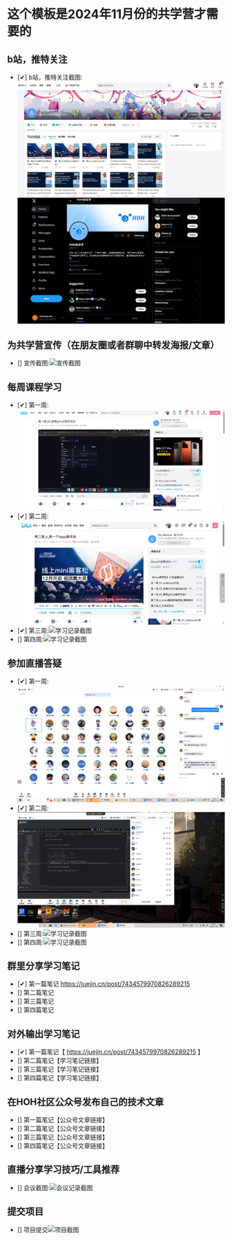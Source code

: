 # 这个模板是2024年11月份的共学营才需要的

## b站，推特关注

- [✔] b站，推特关注截图: ![B站关注截图](./images/bzhan.png)
![B站关注截图](./images/X.png)

## 为共学营宣传（在朋友圈或者群聊中转发海报/文章）

- [] 宣传截图:![宣传截图](./images/你的图片地址)

## 每周课程学习

- [✔] 第一周:![学习记录截图](./images/lesson01finish.png)
- [✔] 第二周:![学习记录截图](./images/lesson02finish.png)
- [✔] 第三周:![学习记录截图](./images/你的图片地址)
- [] 第四周:![学习记录截图](./images/你的图片地址)

## 参加直播答疑

- [✔] 第一周:![学习记录截图](./images/zhibo01.png)
- [✔] 第二周:![学习记录截图](./images/zhibo02.png)
- [] 第三周:![学习记录截图](./images/你的图片地址)
- [] 第四周:![学习记录截图](./images/你的图片地址)

## 群里分享学习笔记

- [✔] 第一篇笔记 https://juejin.cn/post/7434579970826289215
- [] 第二篇笔记
- [] 第三篇笔记
- [] 第四篇笔记

## 对外输出学习笔记

- [✔] 第一篇笔记【 https://juejin.cn/post/7434579970826289215 】
- [] 第二篇笔记【学习笔记链接】
- [] 第三篇笔记【学习笔记链接】
- [] 第四篇笔记【学习笔记链接】

## 在HOH社区公众号发布自己的技术文章

- [] 第一篇笔记【公众号文章链接】
- [] 第二篇笔记【公众号文章链接】
- [] 第三篇笔记【公众号文章链接】
- [] 第四篇笔记【公众号文章链接】

## 直播分享学习技巧/工具推荐

- [] 会议截图:![会议记录截图](./images/你的图片地址)

## 提交项目

- [] 项目提交![项目截图](./images/你的图片地址)


